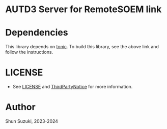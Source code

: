 # AUTD3 Server for RemoteSOEM link

# Dependencies

This library depends on [tonic](https://github.com/hyperium/tonic).
To build this library, see the above link and follow the instructions.

# LICENSE

* See [LICENSE](../LICENSE) and [ThirdPartyNotice](./ThirdPartyNotice.txt) for more information.

# Author

Shun Suzuki, 2023-2024
